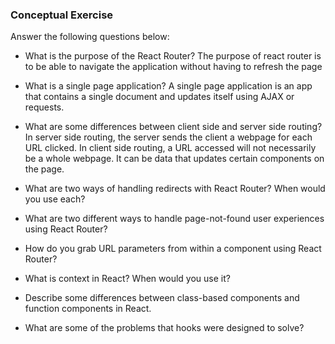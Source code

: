 ### Conceptual Exercise

Answer the following questions below:

- What is the purpose of the React Router?
The purpose of react router is to be able to navigate the application without having to refresh the page

- What is a single page application?
A single page application is an app that contains a single document and updates itself using AJAX or requests.

- What are some differences between client side and server side routing?
In server side routing, the server sends the client a webpage for each URL clicked. In client side routing, a URL accessed will not necessarily be a whole webpage. It can 
be data that updates certain components on the page. 

- What are two ways of handling redirects with React Router? When would you use each?


- What are two different ways to handle page-not-found user experiences using React Router? 

- How do you grab URL parameters from within a component using React Router?

- What is context in React? When would you use it?

- Describe some differences between class-based components and function
  components in React.

- What are some of the problems that hooks were designed to solve?